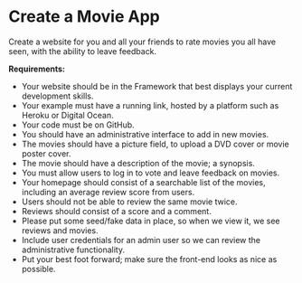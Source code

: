 # Create a Movie App

Create a website for you and all your friends to rate movies you all have seen, with the ability to leave feedback.

**Requirements:**
- Your website should be in the Framework that best displays your current development skills.
- Your example must have a running link, hosted by a platform such as Heroku or Digital Ocean.
- Your code must be on GitHub.
- You should have an administrative interface to add in new movies.
- The movies should have a picture field, to upload a DVD cover or movie poster cover.
- The movie should have a description of the movie; a synopsis.
- You must allow users to log in to vote and leave feedback on movies.
- Your homepage should consist of a searchable list of the movies, including an average review
score from users.
- Users should not be able to review the same movie twice.
- Reviews should consist of a score and a comment.
- Please put some seed/fake data in place, so when we view it, we see reviews and movies.
- Include user credentials for an admin user so we can review the administrative functionality.
- Put your best foot forward; make sure the front-end looks as nice as possible.
